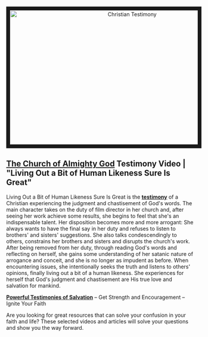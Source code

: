 <p align="center"><a href="https://youtu.be/BSL4MUkt0Gg" target="_blank"><img src="http://img.youtube.com/vi/BSL4MUkt0Gg/0.jpg" 
alt="Christian Testimony" width="640" height="360" border="10" /></a><p>

## **[The Church of Almighty God](https://www.holyspiritspeaks.org/)** Testimony Video | "Living Out a Bit of Human Likeness Sure Is Great"
 
Living Out a Bit of Human Likeness Sure Is Great is the **[testimony](https://www.holyspiritspeaks.org/testimonies/)** of a Christian experiencing the judgment and chastisement of God's words. The main character takes on the duty of film director in her church and, after seeing her work achieve some results, she begins to feel that she's an indispensable talent. Her disposition becomes more and more arrogant: She always wants to have the final say in her duty and refuses to listen to brothers' and sisters' suggestions. She also talks condescendingly to others, constrains her brothers and sisters and disrupts the church's work. After being removed from her duty, through reading God's words and reflecting on herself, she gains some understanding of her satanic nature of arrogance and conceit, and she is no longer as impudent as before. When encountering issues, she intentionally seeks the truth and listens to others' opinions, finally living out a bit of a human likeness. She experiences for herself that God's judgment and chastisement are His true love and salvation for mankind.



**[Powerful Testimonies of Salvation](https://www.holyspiritspeaks.org/tag/powerful-testimonies-of-faith/)** – Get Strength and Encouragement – Ignite Your Faith

Are you looking for great resources that can solve your confusion in your faith and life? These selected videos and articles will solve your questions and show you the way forward.
